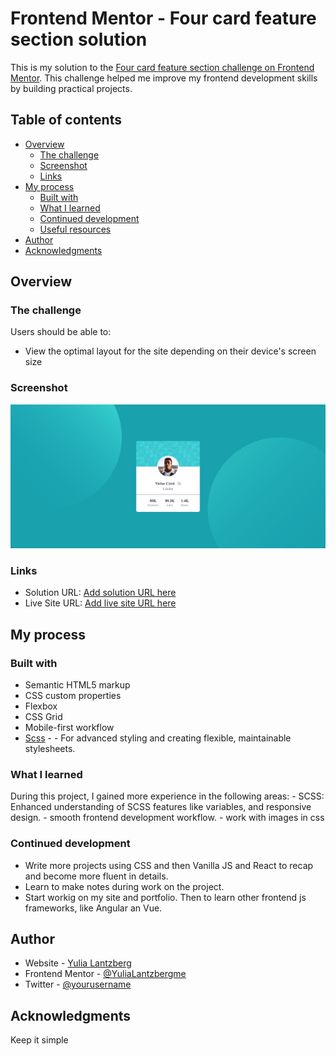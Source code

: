 # Frontend Mentor - Four card feature section solution

This is my solution to the [Four card feature section challenge on Frontend Mentor](https://www.frontendmentor.io/challenges/four-card-feature-section-weK1eFYK). This challenge helped me improve my frontend development skills by building practical projects.

## Table of contents

- [Overview](#overview)
  - [The challenge](#the-challenge)
  - [Screenshot](#screenshot)
  - [Links](#links)
- [My process](#my-process)
  - [Built with](#built-with)
  - [What I learned](#what-i-learned)
  - [Continued development](#continued-development)
  - [Useful resources](#useful-resources)
- [Author](#author)
- [Acknowledgments](#acknowledgments)

## Overview

### The challenge

Users should be able to:

- View the optimal layout for the site depending on their device's screen size

### Screenshot

![](./screenshot.jpg)

### Links

- Solution URL: [Add solution URL here](https://github.com/YuliaLantzberg/profile-card-component_fm)
- Live Site URL: [Add live site URL here](https://yulialantzberg.github.io/profile-card-component_fm/)

## My process

### Built with

- Semantic HTML5 markup
- CSS custom properties
- Flexbox
- CSS Grid
- Mobile-first workflow
- [Scss](https://sass-lang.com/) - - For advanced styling and creating flexible, maintainable stylesheets.

### What I learned

During this project, I gained more experience in the following areas: - SCSS: Enhanced understanding of SCSS features like variables, and responsive design. - smooth frontend development workflow. - work with images in css

### Continued development

- Write more projects using CSS and then Vanilla JS and React to recap and become more fluent in details.
- Learn to make notes during work on the project.
- Start workig on my site and portfolio. Then to learn other frontend js frameworks, like Angular an Vue.

## Author

- Website - [Yulia Lantzberg](https://www.yulialantsberg.com/)
- Frontend Mentor - [@YuliaLantzbergme](https://www.frontendmentor.io/profile/YuliaLantzberg)
- Twitter - [@yourusername](https://www.twitter.com/yourusername)

## Acknowledgments

Keep it simple
